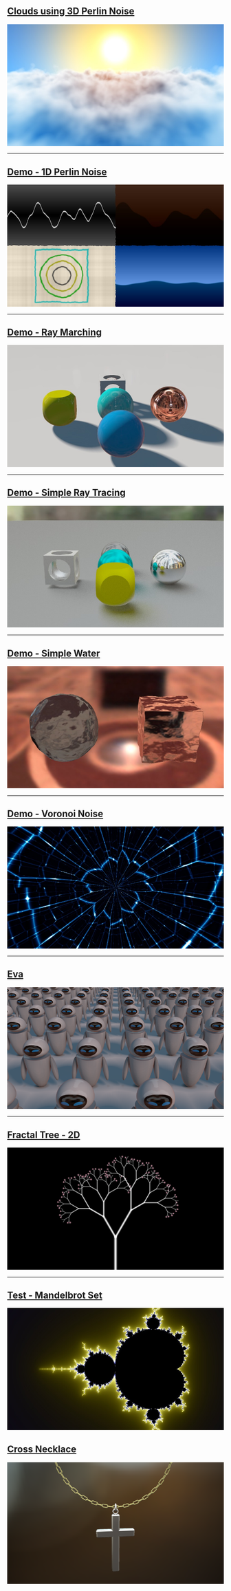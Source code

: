 ## [Clouds using 3D Perlin Noise](./CloudsUsing3DPerlinNoise) 

![](./CloudsUsing3DPerlinNoise/capture.jpg)

---

## [Demo - 1D Perlin Noise](./Demo-1DPerlinNoise) 

![](./Demo-1DPerlinNoise/capture.jpg)

---

## [Demo - Ray Marching](./Demo-RayMarching) 

![](./Demo-RayMarching/capture.jpg)

---

## [Demo - Simple Ray Tracing](./Demo-SimpleRayTracing) 

![](./Demo-SimpleRayTracing/capture.jpg)

---

## [Demo - Simple Water](./Demo-SimpleWater) 

![](./Demo-SimpleWater/capture.jpg)

---

## [Demo - Voronoi Noise](./Demo-VoronoiNoise) 

![](./Demo-VoronoiNoise/capture.jpg)

---

## [Eva](./Eva) 

![](./Eva/capture.jpg)

---

## [Fractal Tree - 2D](./FractalTree-2D) 

![](./FractalTree-2D/capture.jpg)

---

## [Test - Mandelbrot Set](./Test-MandelbrotSet) 

![](./Test-MandelbrotSet/capture.jpg)

## [Cross Necklace](./CrossNecklace)

![](./CrossNecklace/capture.png)